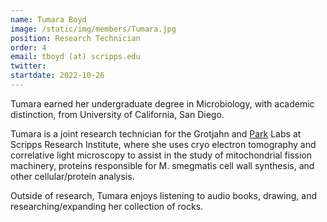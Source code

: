 ```yaml
---
name: Tumara Boyd
image: /static/img/members/Tumara.jpg
position: Research Technician
order: 4
email: tboyd (at) scripps.edu
twitter: 
startdate: 2022-10-26
---
```

Tumara earned her undergraduate degree in Microbiology, with academic distinction, from University of California, San Diego. 

Tumara is a joint research technician for the Grotjahn and [Park](https://www.the-park-lab.org/team) Labs at Scripps Research Institute, where she uses cryo electron tomography and correlative light microscopy to assist in the study of mitochondrial fission machinery, proteins responsible for M. smegmatis cell wall synthesis, and other cellular/protein analysis. 

Outside of research, Tumara enjoys listening to audio books, drawing, and researching/expanding her collection of rocks. 
